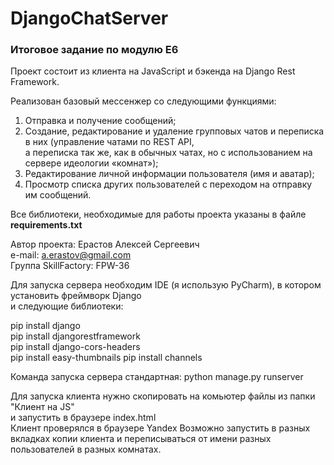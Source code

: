 # DjangoChatServer
### Итоговое задание по модулю Е6
Проект состоит из клиента на JavaScript и бэкенда на Django Rest Framework.

Реализован базовый мессенжер со следующими функциями:
1. Отправка и получение сообщений;
2. Создание, редактирование и удаление групповых чатов и переписка в них (управление чатами по REST API,  
а переписка так же, как в обычных чатах, но с использованием на сервере идеологии «комнат»);
3. Редактирование личной информации пользователя (имя и аватар);
4. Просмотр списка других пользователей с переходом на отправку им сообщений.

Все библиотеки, необходимые для работы проекта указаны в файле **requirements.txt**

Автор проекта: Ерастов Алексей Сергеевич  
e-mail: a.erastov@gmail.com  
Группа SkillFactory: FPW-36  

Для запуска сервера необходим IDE (я использую PyCharm), в котором установить фреймворк Django  
и следующие библиотеки:  

pip install django  
pip install djangorestframework  
pip install django-cors-headers  
pip install easy-thumbnails
pip install channels

Команда запуска сервера стандартная:
python manage.py runserver

Для запуска клиента нужно скопировать на комьютер файлы из папки "Клиент на JS"  
и запустить в браузере index.html  
Клиент проверялся в браузере Yandex
Возможно запустить в разных вкладках копии клиента и переписываться от имени разных  
пользователей в разных комнатах.
